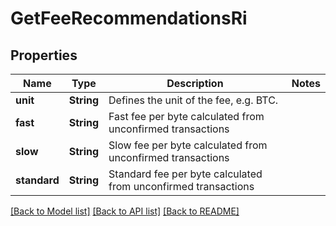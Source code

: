 # GetFeeRecommendationsRi

## Properties

Name | Type | Description | Notes
------------ | ------------- | ------------- | -------------
**unit** | **String** | Defines the unit of the fee, e.g. BTC. | 
**fast** | **String** | Fast fee per byte calculated from unconfirmed transactions | 
**slow** | **String** | Slow fee per byte calculated from unconfirmed transactions | 
**standard** | **String** | Standard fee per byte calculated from unconfirmed transactions | 

[[Back to Model list]](../README.md#documentation-for-models) [[Back to API list]](../README.md#documentation-for-api-endpoints) [[Back to README]](../README.md)


